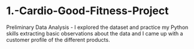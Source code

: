 # 1.-Cardio-Good-Fitness-Project
Preliminary Data Analysis - I explored the dataset and practice my Python skills extracting basic observations about the data and I came up with a customer profile of the different products.

